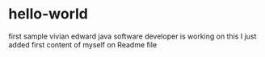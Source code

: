 # hello-world
first sample
vivian edward java software developer is working on this
I just added first content of myself on Readme file
